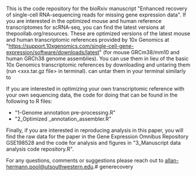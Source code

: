 This is the code repository for the bioRxiv manuscript "Enhanced recovery of single-cell RNA-sequencing reads for missing gene expression data". If you are interested in the optimized mouse and human reference transcriptomes for scRNA-seq, you can find the latest versions at thepoollab.org/resources. These are optimized versions of the latest mouse and human transcriptomic references provided by 10x Genomics at "https://support.10xgenomics.com/single-cell-gene-expression/software/downloads/latest" (for mouse GRCm38/mm10 and human GRCh38 genome assemblies). You can use them in lieu of the basic 10x Genomics transcriptomic references by downloading and untaring them (run <xxx.tar.gz file> in terminal).
can untar them in your terminal similarly to 

If you are interested in optimizing your own transcriptomic reference with your own sequencing data, the code for doing that can be found in the following to R files:
* "1-Genome annotation pre-processing.R"
* "2_Optimized _annotation_assembler.R"


Finally, if you are interested in reproducing analysis in this paper, you will find the raw data for the paper in the Gene Expression Omnibus Repository GSE198528 and the code for analysis and figures in "3_Manuscript data analysis code repository.R".

For any questions, comments or suggestions please reach out to allan-hermann.pool@utsouthwestern.edu.# generecovery
